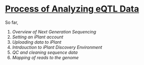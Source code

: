 # [Process of Analyzing  eQTL Data](https://github.com/wijerasa/HCS7806_09_18_2015.git)

So far,

1. *Overview of Next Generation Sequencing*
2. *Setting an iPlant account*
3. *Uploading data to iPlant*
4. *Intrdouction to iPlant Discovery Environment*
5. *QC and cleaning sequence data*
6. *Mapping of reads to the genome* 
